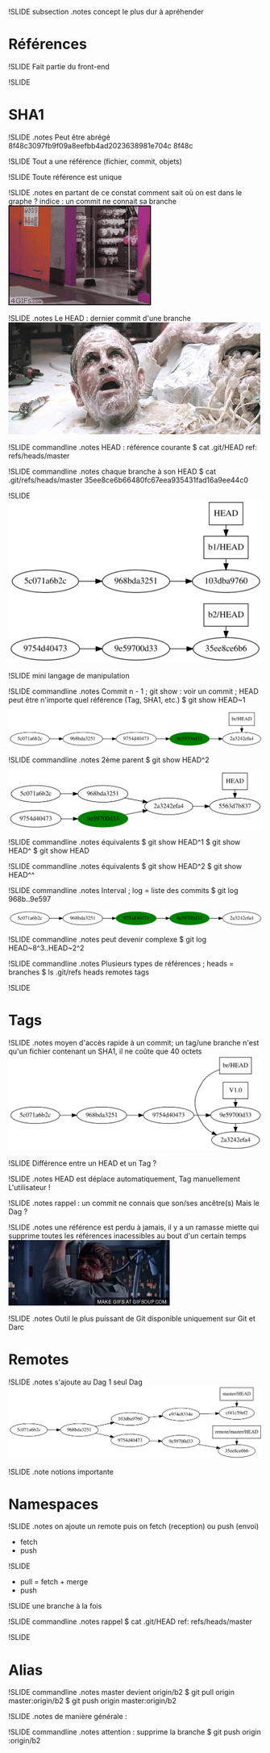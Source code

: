 !SLIDE subsection
.notes concept le plus dur à apréhender
# Références #

!SLIDE
Fait partie du front-end

!SLIDE
# SHA1

!SLIDE
.notes Peut être abrégé
8f48c3097fb9f09a8eefbb4ad2023638981e704c
8f48c

!SLIDE
Tout a une référence (fichier, commit, objets)

!SLIDE
Toute référence est unique

!SLIDE
.notes en partant de ce constat comment sait où on est dans le graphe ? indice : un commit ne connait sa branche
![Perdu ?](perdu.gif)

!SLIDE
.notes Le HEAD : dernier commit d'une branche
![J'ai perdu le tête](tete.gif)

!SLIDE commandline
.notes HEAD : référence courante
	$ cat .git/HEAD
	ref: refs/heads/master

!SLIDE commandline
.notes chaque branche à son HEAD
	$ cat .git/refs/heads/master
	35ee8ce6b66480fc67eea935431fad16a9ee44c0

!SLIDE
![2 branches et 3 têtes](tetes.svg)

!SLIDE
mini langage de manipulation

!SLIDE commandline
.notes Commit n - 1 ; git show : voir un commit ; HEAD peut être n'importe quel référence (Tag, SHA1, etc.)
	$ git show HEAD~1

![Ancêtre](ancetre.svg)

!SLIDE commandline
.notes 2ème parent
	$ git show HEAD^2

![Parents](parents.svg)

!SLIDE commandline
.notes équivalents
	$ git show HEAD^1
	$ git show HEAD^
	$ git show HEAD

!SLIDE commandline
.notes équivalents
	$ git show HEAD^2
	$ git show HEAD^^

!SLIDE commandline
.notes Interval ; log = liste des commits
	$ git log 968b..9e597

![Sélection](selection.svg)

!SLIDE commandline
.notes peut devenir complexe
	$ git log HEAD~8^3..HEAD~2^2

!SLIDE commandline
.notes Plusieurs types de références ; heads = branches
	$ ls .git/refs
	heads
	remotes
	tags

!SLIDE
# Tags

!SLIDE
.notes moyen d'accès rapide à un commit; un tag/une branche n'est qu'un fichier contenant un SHA1, il ne coûte que 40 octets
![Tag](tag.svg)

!SLIDE
Différence entre un HEAD et un Tag ?

!SLIDE
.notes HEAD est déplace automatiquement, Tag manuellement
L'utilisateur !

!SLIDE
.notes rappel : un commit ne connais que son/ses ancêtre(s)
Mais le Dag ?

!SLIDE
.notes une référence est perdu à jamais, il y a un ramasse miette qui supprime toutes les références inacessibles au bout d'un certain temps
![Zut](luke.gif)

!SLIDE
.notes Outil le plus puissant de Git disponible uniquement sur Git et Darc
# Remotes

!SLIDE
.notes s'ajoute au Dag
1 seul Dag
![Remote](remote.svg)

!SLIDE
.note notions importante
# Namespaces

!SLIDE
.notes on ajoute un remote puis on fetch (reception) ou push (envoi)
  * fetch
  * push

!SLIDE
  * pull = fetch + merge
  * push

!SLIDE
une branche à la fois

!SLIDE commandline
.notes rappel
	$ cat .git/HEAD
	ref: refs/heads/master

!SLIDE
# Alias

!SLIDE commandline
.notes master devient origin/b2
	$ git pull origin master:origin/b2
	$ git push origin master:origin/b2

!SLIDE
.notes de manière générale
<source>:<destination>

!SLIDE commandline
.notes attention : supprime la branche
	$ git push origin :origin/b2

